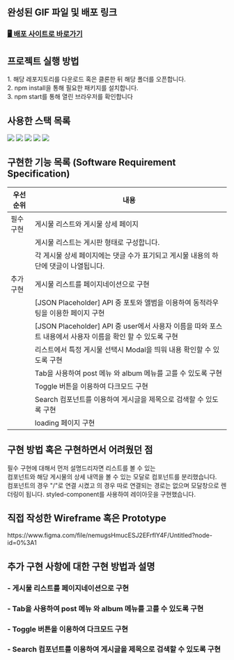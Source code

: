 
<h2>완성된 GIF 파일 및 배포 링크</h2>
<h3><a href="http://jeongmin7.surge.sh" target='_blank'>🖥 배포 사이트로 바로가기  </a></h3>


<h2> 프로젝트 실행 방법 </h2>
1. 해당 레포지토리를 다운로드 혹은 클론한 뒤 해당 폴더를 오픈합니다. <br/>
2. npm install을 통해 필요한 패키지를 설치합니다.<br/>
3. npm start를 통해 열린 브라우저를 확인합니다<br/>


<h2> 사용한 스택 목록</h2>
<img src="https://img.shields.io/badge/html5-E34F26?style=for-the-badge&logo=html5&logoColor=white"> 
<img src="https://img.shields.io/badge/css-1572B6?style=for-the-badge&logo=css3&logoColor=white"> 
<img src="https://img.shields.io/badge/javascript-F7DF1E?style=for-the-badge&logo=javascript&logoColor=black"> 
<img src="https://img.shields.io/badge/react-61DAFB?style=for-the-badge&logo=react&logoColor=black"> 
<img src="https://img.shields.io/badge/styledcomponents-DB7093?style=for-the-badge&logo=styledcomponents&logoColor=black">

<h2> 구현한 기능 목록 (Software Requirement Specification)</h2>

우선순위|내용|
|---|---|
|필수 구현|게시물 리스트와 게시물 상세 페이지|
||게시물 리스트는 게시판 형태로 구성합니다.|
||각 게시물 상세 페이지에는 댓글 수가 표기되고 게시물 내용의 하단에 댓글이 나열됩니다.|
|추가 구현 | 게시물 리스트를 페이지네이션으로 구현|
||[JSON Placeholder] API 중 포토와 앨범을 이용하여 동적라우팅을 이용한 페이지 구현 |
||[JSON Placeholder] API 중 user에서 사용자 이름을 따와 포스트 내용에서 사용자 이름을 확인 할 수 있도록 구현 |
||리스트에서 특정 게시물 선택시 Modal을 띄워 내용 확인할 수 있도록 구현|
||Tab을 사용하여 post 메뉴 와 album 메뉴를 고를 수 있도록 구현 |
|| Toggle 버튼을 이용하여 다크모드 구현 |
||Search 컴포넌트를 이용하여 게시글을 제목으로 검색할 수 있도록 구현  |
||loading 페이지 구현  |


<h2>구현 방법 혹은 구현하면서 어려웠던 점</h2>
필수 구현에 대해서 먼저 설명드리자면 리스트를 볼 수 있는 <Main />컴포넌트와 해당 게시물의 상세 내역을 볼 수 있는 <Post /> 모달로 컴포넌트를 분리했습니다.
<Main /> 컴포넌트의 경우 "/"로 연결 시켰고 <Post />의 경우 따로 연결되는 경로는 없으며 모달창으로 렌더링이 됩니다.  
styled-component를 사용하여 레이아웃을 구현했습니다. 


<h2> 직접 작성한 Wireframe 혹은 Prototype </h2>
https://www.figma.com/file/nemugsHmucESJ2EFrfIY4F/Untitled?node-id=0%3A1

<h2>추가 구현 사항에 대한 구현 방법과 설명</h2>
<h3>- 게시물 리스트를 페이지네이션으로 구현</h3>
<h3>- Tab을 사용하여 post 메뉴 와 album 메뉴를 고를 수 있도록 구현 </h3>
<h3>- Toggle 버튼을 이용하여 다크모드 구현 </h3>
<h3>- Search 컴포넌트를 이용하여 게시글을 제목으로 검색할 수 있도록 구현  </h3>

